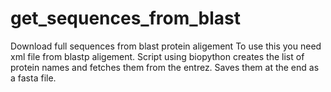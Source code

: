 # get_sequences_from_blast
Download full sequences from blast protein aligement
To use this you need xml file from blastp aligement. 
Script using biopython creates the list of protein names and fetches them from the entrez. Saves them at the end as a fasta file.
